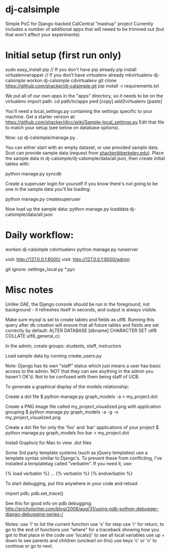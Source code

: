dj-calsimple
=========

Simple PoC for Django-backed CalCentral "mashup" project
Currently includes a number of additional apps that will neeed to be trimmed
out (but that won't affect your experiments)

# Initial setup (first run only)

sudo easy_install pip   // If you don't have pip already
pip install virtualenvwrapper   // If you don't have virtualenv already
mkvirtualenv dj-calsimple
workon dj-calsimple
cdvirtualenv
git clone https://github.com/shacker/dj-calsimple.git
pip install -r requirements.txt

We put all of our own apps in the "apps" directory, so it needs to be on the virtualenv import path.
    cd path/to/apps
    pwd [copy]
    add2virtualenv [paste]

You'll need a local_settings.py containing the settings specific
to your machine. Get a starter version at:
https://github.com/shacker/djcc/wiki/Sample-local_settings.py
Edit that file to match your setup (see below on database options).

Now:
cp dj-calsimple/manage.py .

You can either start with an empty dataset, or use provided sample data.
Scot can provide sample data (request from shacker@berkeley.edu).
Place the sample data in dj-calsimple/dj-calsimple/data/all.json, then create initial tables with:

python manage.py syncdb

Create a superuser login for yourself if you know there's not going to be one
in the sample data you'll be loading:

python manage.py createsuperuser

Now load up the sample data:
python manage.py loaddata dj-calsimple/data/all.json

# Daily workflow:

workon dj-calsimple
cdvirtualenv
python manage.py runserver

visit: http://127.0.0.1:8000/
visit: http://127.0.0.1:8000/admin

git ignore:
    settings_local.py
    *.pyc


# Misc notes

Unlike OAE, the Django console should be run in the foreground, not background - it refreshes itself in seconds, and output is always visible.

Make sure mysql is set to create tables and fields as utf8. Running this query after db creation will ensure that all future tables and fields are set correctly by default:
ALTER DATABASE [dbname] CHARACTER SET utf8 COLLATE utf8_general_ci;

In the admin, create groups: students, staff, instructors

Load sample data by running create_users.py

Note: Django has its own "staff" status which just means a user has basic access to the admin. NOT that they can see anything in the admin you haven't OK'd. Not to be confused with them being staff of UCB.

To generate a graphical display of the models relationship:

Create a dot file
$ python manage.py graph_models -a > my_project.dot

Create a PNG image file called my_project_visualized.png with application grouping
$ python manage.py graph_models -a -g -o my_project_visualized.png

Create a dot file for only the 'foo' and 'bar' applications of your project
$ python manage.py graph_models foo bar > my_project.dot

Install Graphviz for Mac to view .dot files


Some 3rd party template systems (such as jQuery templates) use a template syntax similar to Django's. To prevent these from conflicting, I've installed a templatetag called "verbatim". If you need it, use:

{% load verbatim %}
...
{% verbatim %}
{% endverbatim %}

To start debugging, put this anywhere in your code and reload:

import pdb; pdb.set_trace()

See this for good info on pdb debugging:
http://ericholscher.com/blog/2008/aug/31/using-pdb-python-debugger-django-debugging-series-/

Notes:
use 'l' to list the current function
use 's' for step
use 'r' for return, to go to the end of functions
use "where" for a traceback showing how you got to that place in the code
use 'locals()' to see all local variables
use up + down to see parents and children (unclearl on this)
use keys 'c' or 'n' to continue or go to next.


